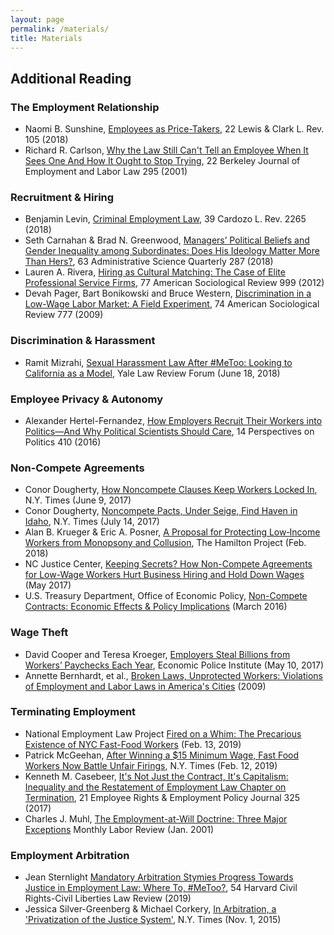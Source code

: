 ```yaml
---
layout: page
permalink: /materials/
title: Materials
---
```


## Additional Reading 

### The Employment Relationship

- Naomi B. Sunshine, [Employees as Price-Takers](https://heinonline.org/HOL/Page?handle=hein.journals/lewclr22&collection=journals&id=115&startid=&endid=166), 22 Lewis & Clark L. Rev. 105 (2018)
- Richard R. Carlson, [Why the Law Still Can't Tell an Employee When It Sees One And How It Ought to Stop Trying](http://www.jstor.org/stable/24052136), 22 Berkeley Journal of Employment and Labor Law 295 (2001)

### Recruitment & Hiring

- Benjamin Levin, [Criminal Employment Law](https://heinonline.org/HOL/Page?handle=hein.journals/cdozo39&collection=journals&id=2359&startid=&endid=2422), 39 Cardozo L. Rev. 2265 (2018)
- Seth Carnahan & Brad N. Greenwood, [Managers’ Political Beliefs and Gender Inequality among Subordinates: Does His Ideology Matter More Than Hers?](https://journals.sagepub.com/doi/abs/10.1177/0001839217708780?casa_token=8dgEY6B1kD0AAAAA%3A6S_jMhoHJ1QtPoOvmyNKgm9426rv7i9doWiT2kxx5hrfHbhZvCZx8wQm4B9e20fLHp-LWFuTxFjgG7Y#articleCitationDownloadContainer), 63 Administrative Science Quarterly 287 (2018)
- Lauren A. Rivera, [Hiring as Cultural Matching: The Case of Elite Professional Service Firms](http://www.jstor.org/stable/4172308), 77 American Sociological Review 999 (2012)
- Devah Pager, Bart Bonikowski and Bruce Western, [Discrimination in a Low-Wage Labor Market: A Field Experiment](http://www.jstor.org/stable/27736094), 74 American Sociological Review 777 (2009)

### Discrimination & Harassment 

- Ramit Mizrahi, [Sexual Harassment Law After #MeToo: Looking to California as a Model](https://www.yalelawjournal.org/pdf/Mizrahi_9ssdtnny.pdf), Yale Law Review Forum (June 18, 2018)

### Employee Privacy & Autonomy 

- Alexander Hertel-Fernandez, [How Employers Recruit Their Workers into Politics—And Why Political Scientists Should Care](http://scholar.harvard.edu/files/ahertel/files/empmobilpop.pdf), 14 Perspectives on Politics 410 (2016)

### Non-Compete Agreements

- Conor Dougherty, [How Noncompete Clauses Keep Workers Locked In](https://www.nytimes.com/2017/05/13/business/noncompete-clauses.html), N.Y. Times (June 9, 2017)
- Conor Dougherty, [Noncompete Pacts, Under Seige, Find Haven in Idaho](https://www.nytimes.com/2017/07/14/business/economy/boise-idaho-noncompete-law.html), N.Y. Times (July 14, 2017)
- Alan B. Krueger & Eric A. Posner, [A Proposal for Protecting Low‑Income Workers from Monopsony and Collusion](https://www.brookings.edu/wp-content/uploads/2018/02/es_2272018_protecting_low_income_workers_from_monopsony_collusion_krueger_posner_pp.pdf), The Hamilton Project (Feb. 2018)
- NC Justice Center, [Keeping Secrets? How Non-Compete Agreements for Low-Wage Workers Hurt Business Hiring and Hold Down Wages](http://ncjustice.org/?q=workers-rights/nc-justice-brief-keeping-secrets-how-non-compete-agreements-low-wage-workers-hurt) (May 2017)
- U.S. Treasury Department, Office of Economic Policy, [Non-Compete Contracts: Economic Effects & Policy Implications](https://www.treasury.gov/resource-center/economic-policy/Documents/UST%20Non-competes%20Report.pdf) (March 2016)

### Wage Theft 

- David Cooper and Teresa Kroeger, [Employers Steal Billions from Workers’ Paychecks Each Year](https://www.epi.org/publication/employers-steal-billions-from-workers-paychecks-each-year-survey-data-show-millions-of-workers-are-paid-less-than-the-minimum-wage-at-significant-cost-to-taxpayers-and-state-economies/), Economic Police Institute (May 10, 2017)
- Annette Bernhardt, et al., [Broken Laws, Unprotected Workers: Violations of Employment and Labor Laws in America's Cities](https://www.nelp.org/wp-content/uploads/2015/03/BrokenLawsReport2009.pdf) (2009)

### Terminating Employment 

- National Employment Law Project [Fired on a Whim: The Precarious Existence of NYC Fast-Food Workers](https://www.nelp.org/publication/fired-on-a-whim-the-precarious-existence-of-nyc-fast-food-workers/) (Feb. 13, 2019)
- Patrick McGeehan, [After Winning a $15 Minimum Wage, Fast Food Workers Now Battle Unfair Firings](), N.Y. Times (Feb. 12, 2019) 
- Kenneth M. Casebeer, [It's Not Just the Contract, It's Capitalism: Inequality and the Restatement of Employment Law Chapter on Termination](https://heinonline.org/HOL/Page?handle=hein.journals/emplrght21&collection=journals&id=331&startid=&endid=340), 21 Employee Rights & Employment Policy Journal 325 (2017)
- Charles J. Muhl, [The Employment-at-Will Doctrine: Three Major Exceptions](https://www.bls.gov/opub/mlr/2001/01/art1full.pdf) Monthly Labor Review (Jan. 2001)

### Employment Arbitration 

- Jean Sternlight [Mandatory Arbitration Stymies Progress Towards Justice in Employment Law: Where To, #MeToo?](materials/Enforcement_Remedies/Sternlight.pdf), 54 Harvard Civil Rights-Civil Liberties Law Review (2019)
- Jessica Silver-Greenberg & Michael Corkery, [In Arbitration, a 'Privatization of the Justice System'](https://www.nytimes.com/2015/11/02/business/dealbook/in-arbitration-a-privatization-of-the-justice-system.html), N.Y. Times (Nov. 1, 2015)